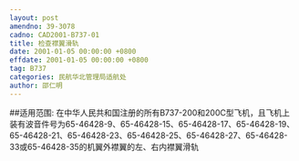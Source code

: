 ```yaml
---
layout: post
amendno: 39-3078
cadno: CAD2001-B737-01
title: 检查襟翼滑轨
date: 2001-01-05 00:00:00 +0800
effdate: 2001-01-05 00:00:00 +0800
tag: B737
categories: 民航华北管理局适航处
author: 邵仁明
---
```


##适用范围:
在中华人民共和国注册的所有B737-200和200C型飞机，且飞机上装有波音件号为65-46428-9、65-46428-15、65-46428-17、65-46428-19、65-46428-21、65-46428-23、65-46428-25、65-46428-27、65-46428-33或65-46428-35的机翼外襟翼的左、右内襟翼滑轨

